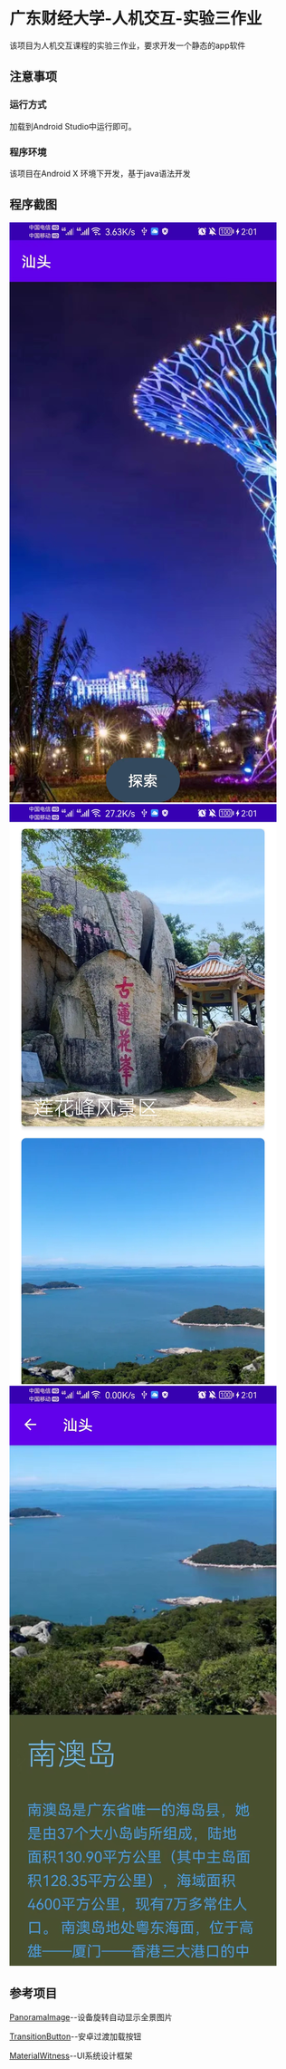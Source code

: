 # 广东财经大学-人机交互-实验三作业
该项目为人机交互课程的实验三作业，要求开发一个静态的app软件

## 注意事项

### 运行方式 
加载到Android Studio中运行即可。
### 程序环境
该项目在Android X 环境下开发，基于java语法开发
## 程序截图
 ![主页](./Screenshots/homepage.jpg)
 ![浏览页](./Screenshots/listview.jpg)
 ![详情页](./Screenshots/detail.jpg)
## 参考项目
[Panoramalmage](https://github.com/gjiazhe/PanoramaImageView)--设备旋转自动显示全景图片

[TransitionButton](https://github.com/roynx98/transition-button-android)--安卓过渡加载按钮

[MaterialWitness](https://github.com/unrarp/google-io-2014-compat)--UI系统设计框架
